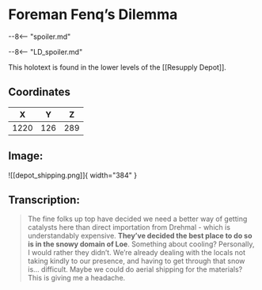 # Foreman Fenq’s Dilemma

--8<-- "spoiler.md"

--8<-- "LD_spoiler.md"

This holotext is found in the lower levels of the [[Resupply Depot]].

## Coordinates
| **X** | **Y** | **Z** |
| :---: | :---: | :---: |
| 1220 |  126  | 289 |

## Image:

![[depot_shipping.png]]{ width="384" }

## Transcription:
> The fine folks up top have decided we need a better way of getting catalysts here than direct importation from Drehmal - which is understandably expensive. **They’ve decided the best place to do so is in the snowy domain of Loe**. Something about cooling? Personally, I would rather they didn’t. We’re already dealing with the locals not taking kindly to our presence, and having to get through that snow is… difficult. Maybe we could do aerial shipping for the materials? This is giving me a headache.
